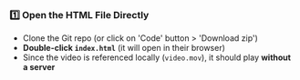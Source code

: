 ### **1️⃣ Open the HTML File Directly**
- Clone the Git repo (or click on 'Code' button > 'Download zip')
- **Double-click `index.html`** (it will open in their browser)
- Since the video is referenced locally (`video.mov`), it should play **without a server**